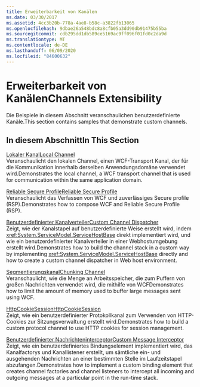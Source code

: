```yaml
---
title: Erweiterbarkeit von Kanälen
ms.date: 03/30/2017
ms.assetid: 4cc3b20b-778a-4ae8-b58c-a3822fb13065
ms.openlocfilehash: 9dbae26a548bdc8a8cfb05a3dd90db91475b55ba
ms.sourcegitcommit: cdb295dd1db589ce5169ac9ff096f01fd0c2da9d
ms.translationtype: MT
ms.contentlocale: de-DE
ms.lasthandoff: 06/09/2020
ms.locfileid: "84600632"
---
```

# <a name="channels-extensibility"></a><span data-ttu-id="37817-102">Erweiterbarkeit von Kanälen</span><span class="sxs-lookup"><span data-stu-id="37817-102">Channels Extensibility</span></span>
<span data-ttu-id="37817-103">Die Beispiele in diesem Abschnitt veranschaulichen benutzerdefinierte Kanäle.</span><span class="sxs-lookup"><span data-stu-id="37817-103">This section contains samples that demonstrate custom channels.</span></span>  
  
## <a name="in-this-section"></a><span data-ttu-id="37817-104">In diesem Abschnitt</span><span class="sxs-lookup"><span data-stu-id="37817-104">In This Section</span></span>  
 [<span data-ttu-id="37817-105">Lokaler Kanal</span><span class="sxs-lookup"><span data-stu-id="37817-105">Local Channel</span></span>](local-channel.md)  
 <span data-ttu-id="37817-106">Veranschaulicht den lokalen Channel, einen WCF-Transport Kanal, der für die Kommunikation innerhalb derselben Anwendungsdomäne verwendet wird.</span><span class="sxs-lookup"><span data-stu-id="37817-106">Demonstrates the local channel, a WCF transport channel that is used for communication within the same application domain.</span></span>  
  
 [<span data-ttu-id="37817-107">Reliable Secure Profile</span><span class="sxs-lookup"><span data-stu-id="37817-107">Reliable Secure Profile</span></span>](reliable-secure-profile.md)  
 <span data-ttu-id="37817-108">Veranschaulicht das Verfassen von WCF und zuverlässiges Secure profile (RSP).</span><span class="sxs-lookup"><span data-stu-id="37817-108">Demonstrates how to compose WCF and Reliable Secure Profile (RSP).</span></span>  
  
 [<span data-ttu-id="37817-109">Benutzerdefinierter Kanalverteiler</span><span class="sxs-lookup"><span data-stu-id="37817-109">Custom Channel Dispatcher</span></span>](custom-channel-dispatcher.md)  
 <span data-ttu-id="37817-110">Zeigt, wie der Kanalstapel auf benutzerdefinierte Weise erstellt wird, indem <xref:System.ServiceModel.ServiceHostBase> direkt implementiert wird, und wie ein benutzerdefinierter Kanalverteiler in einer Webhostumgebung erstellt wird.</span><span class="sxs-lookup"><span data-stu-id="37817-110">Demonstrates how to build the channel stack in a custom way by implementing <xref:System.ServiceModel.ServiceHostBase> directly and how to create a custom channel dispatcher in Web host environment.</span></span>  
  
 [<span data-ttu-id="37817-111">Segmentierungskanal</span><span class="sxs-lookup"><span data-stu-id="37817-111">Chunking Channel</span></span>](chunking-channel.md)  
 <span data-ttu-id="37817-112">Veranschaulicht, wie die Menge an Arbeitsspeicher, die zum Puffern von großen Nachrichten verwendet wird, die mithilfe von WCF</span><span class="sxs-lookup"><span data-stu-id="37817-112">Demonstrates how to limit the amount of memory used to buffer large messages sent using WCF.</span></span>
  
 [<span data-ttu-id="37817-113">HttpCookieSession</span><span class="sxs-lookup"><span data-stu-id="37817-113">HttpCookieSession</span></span>](httpcookiesession.md)  
 <span data-ttu-id="37817-114">Zeigt, wie ein benutzerdefinierter Protokollkanal zum Verwenden von HTTP-Cookies zur Sitzungsverwaltung erstellt wird.</span><span class="sxs-lookup"><span data-stu-id="37817-114">Demonstrates how to build a custom protocol channel to use HTTP cookies for session management.</span></span>  
  
 [<span data-ttu-id="37817-115">Benutzerdefinierter Nachrichteninterceptor</span><span class="sxs-lookup"><span data-stu-id="37817-115">Custom Message Interceptor</span></span>](custom-message-interceptor.md)  
 <span data-ttu-id="37817-116">Zeigt, wie ein benutzerdefiniertes Bindungselement implementiert wird, das Kanalfactorys und Kanallistener erstellt, um sämtliche ein- und ausgehenden Nachrichten an einer bestimmten Stelle im Laufzeitstapel abzufangen.</span><span class="sxs-lookup"><span data-stu-id="37817-116">Demonstrates how to implement a custom binding element that creates channel factories and channel listeners to intercept all incoming and outgoing messages at a particular point in the run-time stack.</span></span>
